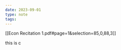```yaml
---
date: 2023-09-01
type: note
tags: 
---
```


[[Econ Recitation 1.pdf#page=1&selection=85,0,88,3]]


this is c